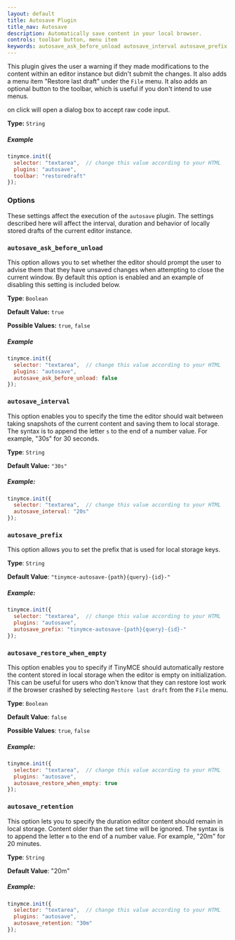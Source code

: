 ```yaml
---
layout: default
title: Autosave Plugin
title_nav: Autosave
description: Automatically save content in your local browser.
controls: toolbar button, menu item
keywords: autosave_ask_before_unload autosave_interval autosave_prefix autosave_prefix autosave_restore_when_empty autosave_retention
---
```


This plugin gives the user a warning if they made modifications to the content within an editor instance but didn't submit the changes. It also adds a menu item "Restore last draft" under the `File` menu. It also adds an optional button to the toolbar, which is useful if you don't intend to use menus.

on click will open a dialog box to accept raw code input.

**Type:** `String`

##### Example

```js
tinymce.init({
  selector: "textarea",  // change this value according to your HTML
  plugins: "autosave",
  toolbar: "restoredraft"
});
```

### Options

These settings affect the execution of the `autosave` plugin. The settings described here will affect the interval, duration and behavior of locally stored drafts of the current editor instance.

### `autosave_ask_before_unload`

This option allows you to set whether the editor should prompt the user to advise them that they have unsaved changes when attempting to close the current window. By default this option is enabled and an example of disabling this setting is included below.

**Type**: `Boolean`

**Default Value:** `true`

**Possible Values:** `true`, `false`

##### Example

```js
tinymce.init({
  selector: "textarea",  // change this value according to your HTML
  plugins: "autosave",
  autosave_ask_before_unload: false
});
```

### `autosave_interval`

This option enables you to specify the time the editor should wait between taking snapshots of the current content and saving them to local storage. The syntax is to append the letter `s` to the end of a number value. For example, "30s" for 30 seconds.

**Type**: `String`

**Default Value:** `"30s"`

##### Example:

```js
tinymce.init({
  selector: "textarea",  // change this value according to your HTML
  autosave_interval: "20s"
});
```

### `autosave_prefix`

This option allows you to set the prefix that is used for local storage keys.

**Type**: `String`

**Default Value**: `"tinymce-autosave-{path}{query}-{id}-"`

##### Example:

```js
tinymce.init({
  selector: "textarea",  // change this value according to your HTML
  plugins: "autosave",
  autosave_prefix: "tinymce-autosave-{path}{query}-{id}-"
});
```

### `autosave_restore_when_empty`

This option enables you to specify if TinyMCE should automatically restore the content stored in local storage when the editor is empty on initialization. This can be useful for users who don't know that they can restore lost work if the browser crashed by selecting `Restore last draft` from the `File` menu.

**Type**: `Boolean`

**Default Value**: `false`

**Possible Values**: `true`, `false`

##### Example:

```js
tinymce.init({
  selector: "textarea",  // change this value according to your HTML
  plugins: "autosave",
  autosave_restore_when_empty: true
});
```

### `autosave_retention`

This option lets you to specify the duration editor content should remain in local storage. Content older than the set time will be ignored. The syntax is to append the letter `m` to the end of a number value. For example, "20m" for 20 minutes.

**Type**: `String`

**Default Value**: "20m"

##### Example:

```js
tinymce.init({
  selector: "textarea",  // change this value according to your HTML
  plugins: "autosave",
  autosave_retention: "30m"
});
```
